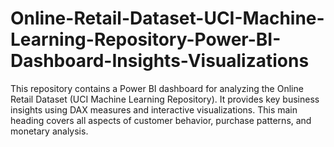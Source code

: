 # Online-Retail-Dataset-UCI-Machine-Learning-Repository-Power-BI-Dashboard-Insights-Visualizations
This repository contains a Power BI dashboard for analyzing the Online Retail Dataset (UCI Machine Learning Repository). It provides key business insights using DAX measures and interactive visualizations. This main heading covers all aspects of customer behavior, purchase patterns, and monetary analysis.

